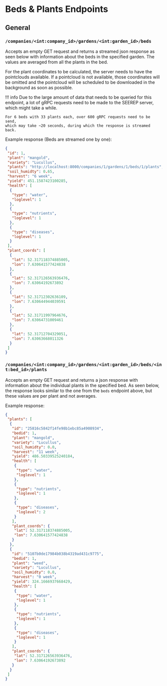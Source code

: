 # Beds & Plants Endpoints

## General

### `/companies/<int:company_id>/gardens/<int:garden_id>/beds`

Accepts an empty GET request and returns a streamed json response as seen below
with information about the beds in the specified garden.
The values are averaged from all the plants in the bed.

For the plant coordinates to be calculated, the server needs to have the pointclouds available.
If a pointcloud is not available, those coordinates will be omitted
and the pointcloud will be scheduled to be downloaded in the background as soon as possible.

!!! info
    Due to the large amount of data that needs to be queried for this endpoint,
    a lot of gRPC requests need to be made to the SEEREP server, which might take a while.

    For 6 beds with 33 plants each, over 600 gRPC requests need to be send,
    which may take ~20 seconds, during which the response is streamed back.

Example response (Beds are streamed one by one):

```json
{
 "id": 1,
 "plant": "mangold",
 "variety": "Lucullus",
 "plants": "http://localhost:8000/companies/1/gardens/1/beds/1/plants",
 "soil_humidty": 0.65,
 "harvest": "6 week",
 "yield": 451.1587423100285,
 "health": [
  {
   "type": "water",
   "loglevel": 1
  },
  {
   "type": "nutrients",
   "loglevel": 1
  },
  {
   "type": "diseases",
   "loglevel": 1
  }
 ],
 "plant_coords": [
  {
   "lat": 52.317118374885005,
   "lon": 7.630641577424838
  },
  {
   "lat": 52.317126563936476,
   "lon": 7.63064192673892
  },
  {
   "lat": 52.31712302636109,
   "lon": 7.630644944039591
  },
  {
   "lat": 52.31711997964676,
   "lon": 7.63064731009461
  },
  {
   "lat": 52.31712704329051,
   "lon": 7.63063668011326
  }
 ]
}
```

### `/companies/<int:company_id>/gardens/<int:garden_id>/beds/<int:bed_id>/plants`

Accepts an empty GET request and returns a json response with information
about the individual plants in the specified bed.
As seen below, the response looks similar to the one from the `beds` endpoint above,
but these values are per plant and not averages.

Example response:

```json
{
 "plants": [
  {
   "id": "25816c5842f14fe98b1ebc85a4908934",
   "bedid": 1,
   "plant": "mangold",
   "variety": "Lucullus",
   "soil_humidty": 0.0,
   "harvest": "11 week",
   "yield": 486.50339525240184,
   "health": [
    {
     "type": "water",
     "loglevel": 1
    },
    {
     "type": "nutrients",
     "loglevel": 1
    },
    {
     "type": "diseases",
     "loglevel": 2
    }
   ],
   "plant_coords": {
    "lat": 52.317118374885005,
    "lon": 7.630641577424838
   }
  },
  {
   "id": "5107b0de17984b038b4319ad431c9775",
   "bedid": 1,
   "plant": "weed",
   "variety": "Lucullus",
   "soil_humidty": 0.0,
   "harvest": "0 week",
   "yield": 324.1666937668429,
   "health": [
    {
     "type": "water",
     "loglevel": 1
    },
    {
     "type": "nutrients",
     "loglevel": 1
    },
    {
     "type": "diseases",
     "loglevel": 1
    }
   ],
   "plant_coords": {
    "lat": 52.317126563936476,
    "lon": 7.63064192673892
   }
  }
 ]
}
```